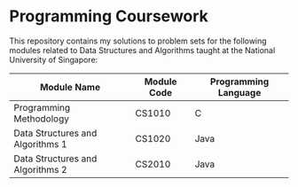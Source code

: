 # Programming Coursework
This repository contains my solutions to problem sets for the following modules related to Data Structures and Algorithms taught at the National University of Singapore:

Module Name | Module Code | Programming Language
---------- | ---------- | ----------
Programming Methodology | CS1010 | C
Data Structures and Algorithms 1 | CS1020 | Java
Data Structures and Algorithms 2 | CS2010 | Java
